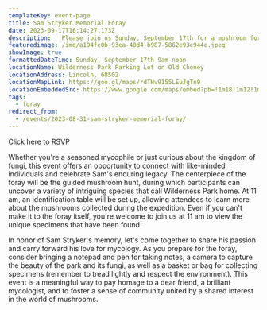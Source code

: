 ```yaml
---
templateKey: event-page
title: Sam Stryker Memorial Foray
date: 2023-09-17T16:14:27.173Z
description:   Please join us Sunday, September 17th for a mushroom foray at Wilderness Park in Lincoln, in tribute to the late mycologist Sam Stryker. Sam's brilliance and curiosity illuminated a space in our community. Meeting at the parking lot along Old Cheney Road, mycophiles and nature lovers will come together to commemorate Sam's passion for mycology and the natural world. From 9 am to noon, we'll embark on an immersive exploration of the park's rich fungal biodiversity. Please RSVP on our website so we can understand how many people may be coming.
featuredimage: /img/a194fe0b-93ea-40d4-b987-5862e93e944e.jpeg
showImage: true
formattedDateTime: Sunday, September 17th 9am-noon
locationName: Wilderness Park Parking Lot on Old Cheney
locationAddress: Lincoln, 68502
locationMapLink: https://goo.gl/maps/rdTHv9155LEuJgTn9
locationEmbeddedSrc: https://www.google.com/maps/embed?pb=!1m18!1m12!1m3!1d6044.520358666777!2d-96.71985541149664!3d40.75630193559789!2m3!1f0!2f0!3f0!3m2!1i1024!2i768!4f13.1!3m3!1m2!1s0x8796955753d9ef53%3A0xa86efef1bd5f30ae!2sWilderness%20Park!5e0!3m2!1sen!2sus!4v1693498054396!5m2!1sen!2sus
tags:
  - foray
redirect_from:
  - /events/2023-08-31-sam-stryker-memorial-foray/
---
```

<a class="myco-link" target="_blank" href="https://forms.gle/w3bPA7KcXcFbBFX58">Click here to RSVP</a>

Whether you're a seasoned mycophile or just curious about the kingdom of fungi, this event offers an opportunity to connect with like-minded individuals and celebrate Sam's enduring legacy. The centerpiece of the foray will be the guided mushroom hunt, during which participants can uncover a variety of intriguing species that call Wilderness Park home. At 11 am, an identification table will be set up, allowing attendees to learn more about the mushrooms collected during the expedition. Even if you can't make it to the foray itself, you're welcome to join us at 11 am to view the unique specimens that have been found.

In honor of Sam Stryker's memory, let's come together to share his passion and carry forward his love for mycology. As you prepare for the foray, consider bringing a notepad and pen for taking notes, a camera to capture the beauty of the park and its fungi, as well as a basket or bag for collecting specimens (remember to tread lightly and respect the environment). This event is a meaningful way to pay homage to a dear friend, a brilliant mycologist, and to foster a sense of community united by a shared interest in the world of mushrooms.